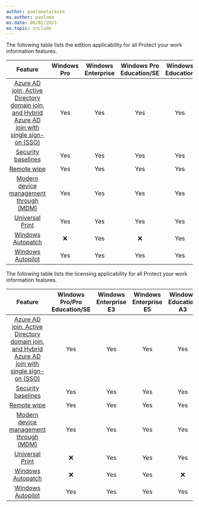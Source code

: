 ```yaml
---
author: paolomatarazzo
ms.author: paoloma
ms.date: 08/02/2023
ms.topic: include
---
```


The following table lists the edition applicability for all Protect your work information features.

|Feature|Windows Pro|Windows Enterprise|Windows Pro Education/SE|Windows Education|
|:-:|:-:|:-:|:-:|:-:|
|[Azure AD join, Active Directory domain join, and Hybrid Azure AD join with single sign-on (SSO)](/azure/active-directory/devices/concept-azure-ad-join)|Yes|Yes|Yes|Yes|
|[Security baselines](/windows/security/threat-protection/windows-security-configuration-framework/windows-security-baselines)|Yes|Yes|Yes|Yes|
|[Remote wipe](/windows/client-management/mdm/remotewipe-csp)|Yes|Yes|Yes|Yes|
|[Modern device management through (MDM)](/windows/client-management/mdm-overview)|Yes|Yes|Yes|Yes|
|[Universal Print](/universal-print/)|Yes|Yes|Yes|Yes|
|[Windows Autopatch](/windows/deployment/windows-autopatch/)|❌|Yes|❌|Yes|
|[Windows Autopilot](/windows/deployment/windows-autopilot)|Yes|Yes|Yes|Yes|

The following table lists the licensing applicability for all Protect your work information features.

|Feature|Windows Pro/Pro Education/SE|Windows Enterprise E3|Windows Enterprise E5|Windows Education A3|Windows Education A5|
|:-:|:-:|:-:|:-:|:-:|:-:|
|[Azure AD join, Active Directory domain join, and Hybrid Azure AD join with single sign-on (SSO)](/azure/active-directory/devices/concept-azure-ad-join)|Yes|Yes|Yes|Yes|Yes|
|[Security baselines](/windows/security/threat-protection/windows-security-configuration-framework/windows-security-baselines)|Yes|Yes|Yes|Yes|Yes|
|[Remote wipe](/windows/client-management/mdm/remotewipe-csp)|Yes|Yes|Yes|Yes|Yes|
|[Modern device management through (MDM)](/windows/client-management/mdm-overview)|Yes|Yes|Yes|Yes|Yes|
|[Universal Print](/universal-print/)|❌|Yes|Yes|Yes|Yes|
|[Windows Autopatch](/windows/deployment/windows-autopatch/)|❌|Yes|Yes|❌|❌|
|[Windows Autopilot](/windows/deployment/windows-autopilot)|Yes|Yes|Yes|Yes|Yes|

